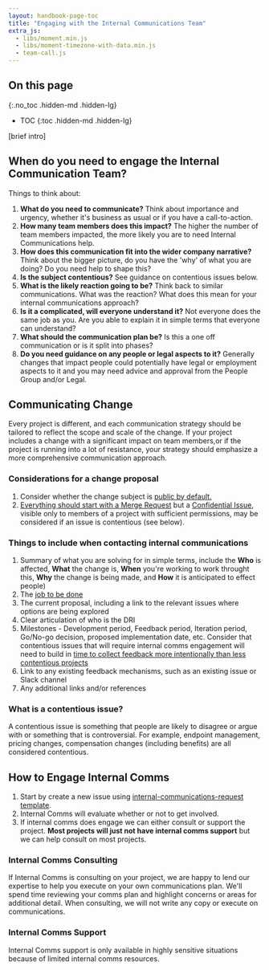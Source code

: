 ```yaml
---
layout: handbook-page-toc
title: "Engaging with the Internal Communications Team"
extra_js:
  - libs/moment.min.js
  - libs/moment-timezone-with-data.min.js
  - team-call.js
---
```

## On this page
{:.no_toc .hidden-md .hidden-lg}

- TOC
{:toc .hidden-md .hidden-lg}

[brief intro]

## When do you need to engage the Internal Communication Team?

Things to think about:

1. **What do you need to communicate?** Think about importance and urgency, whether it's business as usual or if you have a call-to-action.
1. **How many team members does this impact?** The higher the number of team members impacted, the more likely you are to need Internal Communications help.
1. **How does this communication fit into the wider company narrative?** Think about the bigger picture, do you have the 'why' of what you are doing? Do you need help to shape this?
1. **Is the subject contentious?** See guidance on contentious issues below.
1. **What is the likely reaction going to be?** Think back to similar communications. What was the reaction? What does this mean for your internal communications approach?
1. **Is it a complicated, will everyone understand it?** Not everyone does the same job as you. Are you able to explain it in simple terms that everyone can understand?
1. **What should the communication plan be?** Is this a one off communication or is it split into phases?
1. **Do you need guidance on any people or legal aspects to it?** Generally changes that impact people could potentially have legal or employment aspects to it and you may need advice and approval from the People Group and/or Legal.

## Communicating Change

Every project is different, and each communication strategy should be tailored to reflect the scope and scale of the change.
If your project includes a change with a significant impact on team members,or if the project is running into a lot of resistance, your strategy should emphasize a more comprehensive communication approach.

### Considerations for a change proposal

1. Consider whether the change subject is [public by default.](/handbook/communication/#not-public)
1. [Everything should start with a Merge Request](/handbook/communication/#everything-starts-with-a-merge-request) but a [Confidential Issue](https://docs.gitlab.com/ee/user/project/issues/confidential_issues.html), visible only to members of a project with sufficient permissions, may be considered if an issue is contentious (see below).

### Things to include when contacting internal communications
1. Summary of what you are solving for in simple terms, include the **Who** is affected, **What** the change is, **When** you're working to work throught this, **Why** the change is being made, and **How** it is anticipated to effect people)
1. The [job to be done](https://jobs-to-be-done.com/what-is-jobs-to-be-done-fea59c8e39eb)
1. The current proposal, including a link to the relevant issues where options are being explored
1. Clear articulation of who is the DRI
1. Milestones - Development period, Feedback period, Iteration period, Go/No-go decision, proposed implementation date, etc. Consider that contentious issues that will require internal comms engagement will need to build in [time to collect feedback more intentionally than less contentious projects](/handbook/values/#how-to-scale-the-business-while-preserving-gitlab-values)
1. Link to any existing feedback mechanisms, such as an existing issue or Slack channel
1. Any additional links and/or references

### What is a contentious issue?

A contentious issue is something that people are likely to disagree or argue with or something that is controversial.
For example, endpoint management, pricing changes, compensation changes (including benefits) are all considered contentious.

## How to Engage Internal Comms

1. Start by create a new issue using [internal-communications-request template](https://gitlab.com/gitlab-com/chief-of-staff-team/internal-communications/-/issues/new?issue%5Bassignee_id%5D=&issue%5Bmilestone_id%5D=).
1. Internal Comms will evaluate whether or not to get involved.
1. If internal comms does engage we can either consult or support the project. **Most projects will just not have internal comms support** but we can help consult on most projects.

### Internal Comms Consulting

If Internal Comms is consulting on your project, we are happy to lend our expertise to help you execute on your own communications plan.
We'll spend time reviewing your comms plan and highlight concerns or areas for additional detail.
When consulting, we will not write any copy or execute on communications.

### Internal Comms Support

Internal Comms support is only available in highly sensitive situations because of limited internal comms resources. 
